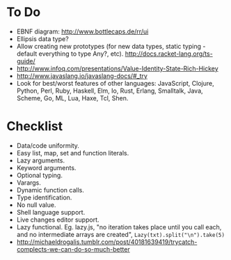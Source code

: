 # To Do #

- EBNF diagram: http://www.bottlecaps.de/rr/ui
- Ellipsis data type?
- Allow creating new prototypes (for new data types, static typing - default everything to type Any?, etc). http://docs.racket-lang.org/ts-guide/
- http://www.infoq.com/presentations/Value-Identity-State-Rich-Hickey
- http://www.javaslang.io/javaslang-docs/#_try
- Look for best/worst features of other languages: JavaScript, Clojure, Python, Perl, Ruby, Haskell, Elm, Io, Rust, Erlang, Smalltalk, Java, Scheme, Go, ML, Lua, Haxe, Tcl, Shen.

# Checklist #

- Data/code uniformity.
- Easy list, map, set and function literals. 
- Lazy arguments.
- Keyword arguments.
- Optional typing.
- Varargs.
- Dynamic function calls.
- Type identification.
- No null value.
- Shell language support.
- Live changes editor support. 
- Lazy functional. Eg. lazy.js, "no iteration takes place until you call each, and no intermediate arrays are created", `Lazy(txt).split("\n").take(5)`
- http://michaeldrogalis.tumblr.com/post/40181639419/trycatch-complects-we-can-do-so-much-better
